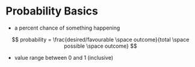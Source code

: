 # Probability Basics

* a percent chance of something happening

$$
    probability = \frac{desired/favourable \space outcome}{total \space possible \space outcome}
$$

* value range between 0 and 1 (inclusive)
